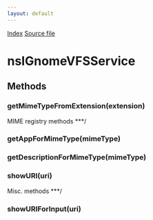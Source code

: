 ```yaml
---
layout: default
---
```

<div id='links'><a href="../index.html">Index</a>
<a href="http://dxr.mozilla.org/mozilla-central/source/xpcom/system/nsIGnomeVFSService.idl">Source file</a>
</div>

# nsIGnomeVFSService #

## Methods ##

### getMimeTypeFromExtension(extension) ###
MIME registry methods ***/  

### getAppForMimeType(mimeType) ###

### getDescriptionForMimeType(mimeType) ###

### showURI(uri) ###
Misc. methods ***/  

### showURIForInput(uri) ###

